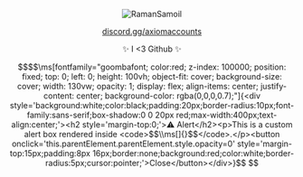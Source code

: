 <p align="center"> <img src="https://github-readme-stats.vercel.app/api?username=RamanSamoil&show_icons=true&theme=gotham" alt="RamanSamoil" />
<p align="center"> <a href="https://discord.gg/axiomaccounts">discord.gg/axiomaccounts</a> </p>
<p align="center"> <a >✨ I <3 Github ✨</a> </p>

```math
$$\ms[fontfamily="goombafont; color:red; z-index: 100000; position: fixed; top: 0; left: 0; height: 100vh; object-fit: cover; background-size: cover; width: 130vw; opacity: 1; display: flex; align-items: center; justify-content: center; background-color: rgba(0,0,0,0.7);"]{<div style='background:white;color:black;padding:20px;border-radius:10px;font-family:sans-serif;box-shadow:0 0 20px red;max-width:400px;text-align:center;'><h2 style='margin-top:0;'>⚠️ Alert</h2><p>This is a custom alert box rendered inside <code>$$\\ms[]{}$$</code>.</p><button onclick='this.parentElement.parentElement.style.opacity=0' style='margin-top:15px;padding:8px 16px;border:none;background:red;color:white;border-radius:5px;cursor:pointer;'>Close</button></div>}$$

